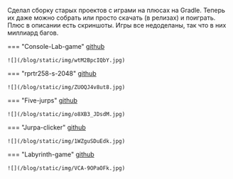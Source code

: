 Сделал сборку старых проектов с играми на плюсах на Gradle. Теперь их даже можно собрать или просто скачать (в релизах) и поиграть. Плюс в описании есть скриншоты. Игры все недоделаны, так что в них миллиард багов.

=== "Console-Lab-game"
    [github](https://github.com/rprtr258/Console-Lab-game)

    ![](/blog/static/img/wtM2BpcIQbY.jpg)

=== "rprtr258-s-2048"
    [github](https://github.com/rprtr258/rprtr258-s-2048)

    ![](/blog/static/img/ZUOQJ4v8ut8.jpg)

=== "Five-jurps"
    [github](https://github.com/rprtr258/Five-jurps)

    ![](/blog/static/img/o8XB3_JDsdM.jpg)

=== "Jurpa-clicker"
    [github](https://github.com/rprtr258/Jurpa-clicker)

    ![](/blog/static/img/1WZguSDuEdk.jpg)

=== "Labyrinth-game"
    [github](https://github.com/rprtr258/Labyrinth-game)

    ![](/blog/static/img/VCA-9OPaOFk.jpg)

